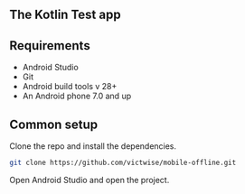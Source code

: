 ## The Kotlin Test app

## Requirements

* Android Studio
* Git
* Android build tools v 28+
* An Android phone 7.0 and up

## Common setup

Clone the repo and install the dependencies.

```bash
git clone https://github.com/victwise/mobile-offline.git
```

Open Android Studio and open the project.
